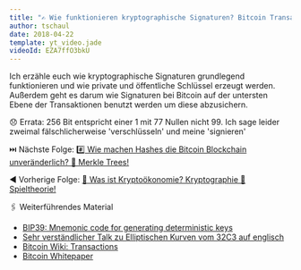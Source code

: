 ```yaml
---
title: "✍️ Wie funktionieren kryptographische Signaturen? Bitcoin Transaktionen erklärt."
author: tschaul
date: 2018-04-22
template: yt_video.jade
videoId: EZA7ffO3bkU
---
```


Ich erzähle euch wie kryptographische Signaturen grundlegend funktionieren und wie private und öffentliche Schlüssel erzeugt werden. Außerdem geht es darum wie Signaturen bei Bitcoin auf der untersten Ebene der Transaktionen benutzt werden um diese abzusichern.

<span class="more"></span>

😞 Errata: 256 Bit entspricht einer 1 mit 77 Nullen nicht 99. Ich sage leider zweimal fälschlicherweise 'verschlüsseln' und meine 'signieren'

⏭️ Nächste Folge: [#️⃣ Wie machen Hashes die Bitcoin Blockchain unveränderlich? 🌳 Merkle Trees!](http://dasunwahrscheinliche.de/articles/cryptoeconomics_video_003/)

◀️ Vorherige Folge: [📖 Was ist Kryptoökonomie? Kryptographie 💞 Spieltheorie!](http://dasunwahrscheinliche.de/articles/cryptoeconomics_video_001/)

🖇️ Weiterführendes Material 
- [BIP39: Mnemonic code for generating deterministic keys](https://github.com/bitcoin/bips/blob/master/bip-0039.mediawiki) 
- [Sehr verständlicher Talk zu Elliptischen Kurven vom 32C3 auf englisch](https://media.ccc.de/v/31c3_-_6369_-_en_-_saal_1_-_201412272145_-_ecchacks_-_djb_-_tanja_lange/playlist) 
- [Bitcoin Wiki: Transactions](https://en.bitcoin.it/wiki/Transaction) 
- [Bitcoin Whitepaper](https://bitcoin.org/bitcoin.pdf) 